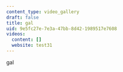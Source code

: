 ```yaml
---
content_type: video_gallery
draft: false
title: gal
uid: 9e5fc27e-7e3a-47bb-8d42-1989517e7608
videos:
  content: []
  website: test31
---
```

gal